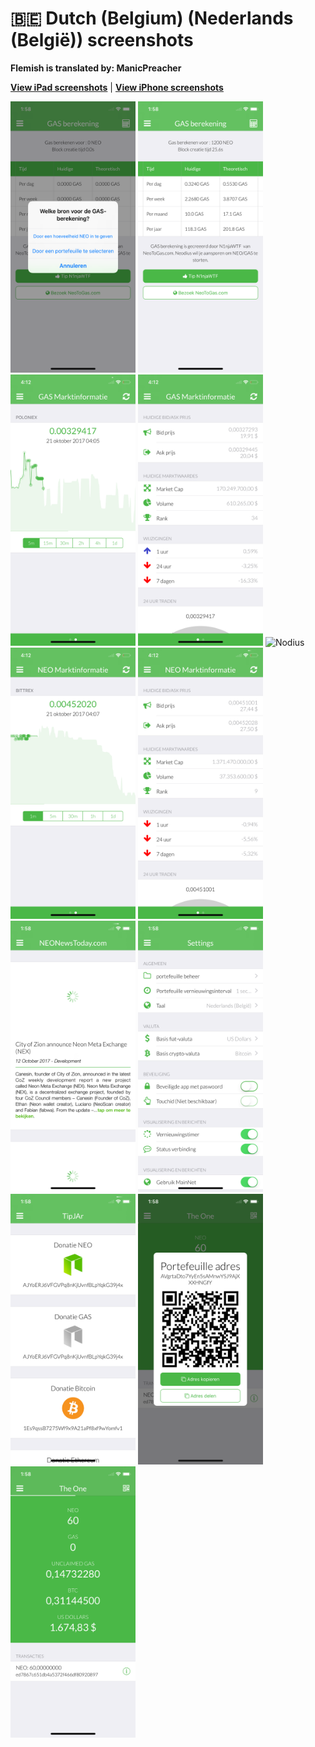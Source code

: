 # 🇧🇪 Dutch (Belgium) (Nederlands (België)) screenshots

**Flemish is translated by: ManicPreacher**

[**View iPad screenshots**](../iPad/dutch-belgium-screenshots.md) | [**View iPhone screenshots**](../iPhone/dutch-belgium-screenshots.md)

<img src="screen-gas-calculation-options.png" width="200" alt="GAS berekening - Kies een methode"> <img src="screen-gas-calculation.png" width="200" alt="GAS berekening"> <img src="screen-gas-market-chart.png" width="200" alt="GAS Marktinformatie - Poloniex chart"> <img src="screen-gas-market-info.png" width="200" alt="GAS Marktinformatie"> <img src="screen-menu.png" width="200" alt="Nodius"> <img src="screen-neo-market-chart.png" width="200" alt="NEO Marktinformatie - Bittrex chart"> <img src="screen-neo-market-info.png" width="200" alt="NEO Marktinformatie"> <img src="screen-neo-news-today.png" width="200" alt="NEO News Today"> <img src="screen-settings.png" width="200" alt="Settings"> <img src="screen-tip-jar.png" width="200" alt="TipJAr"> <img src="screen-wallet-qr-code.png" width="200" alt="Huidige portefeuilles - Adres delen"> <img src="screen-wallet.png" width="200" alt="Huidige portefeuilles">